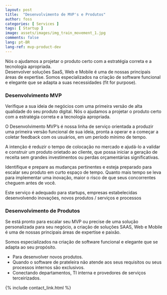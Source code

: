 ```yaml
---
layout: post
title:  "Desenvolvimento de MVP's e Produtos"
author: foss
categories: [ Services ]
tags: [ Startup ]
image: assets/images/img_train_movement_1.jpg
comments: false
lang: pt-BR
lang-ref: mvp-product-dev
---
```

Nós o ajudamos a projetar o produto certo com a estratégia correta e a tecnologia apropriada.  
Desenvolver soluções SaaS, Web e Mobile é uma de nossas principais áreas de expertise. Somos especializados na criação de software funcional e elegante que se adapta a suas necessidades (fit for purpose).  

### Desenvolvimento MVP

Verifique a sua ideia de negócios com uma primeira versão de alta qualidade do seu produto digital. Nós o ajudamos a projetar o produto certo com a estratégia correta e a tecnologia apropriada. 

O Desenvolvimento MVP’s é nossa linha de serviço orientada a produzir uma primeira versão funcional de sua ideia, pronta a operar e a começar a coletar feedback com os usuários, em um período mínimo de tempo. 

A intenção é reduzir o tempo de colocação no mercado e ajudá-lo a validar e construir um produto orietado ao cliente, que possa iniciar a geração de receita sem grandes investimentos ou perdas orçamentárias significativas. 

Identifique e prepare as mudanças pertinentes e esteja preparado para escalar seu produto em curto espaço de tempo. Quanto mais tempo se leva para implementar uma inovação, maior o risco de que seus concorrentes cheguem antes de você.  

Este serviço é adequado para startups, empresas estabelecidas desenvolvendo inovações, novos produtos / serviços e processos

### Desenvolvimento de Produtos
Se está pronto para escalar seu MVP ou precise de uma solução personalizada para seu negócio, a criação de soluções SAAS, Web e Mobile é uma de nossas principais áreas de expertise e paixão.  

Somos especializados na criação de software funcional e elegante que se adapta ao seu propósito.  

- Para desenvolver novos produtos.  
- Quando o software de prateleira não atende aos seus requisitos ou seus processos internos são exclusivos.  
- Conectando departamentos, TI interna e provedores de serviços terceirizados.  


{% include contact_link.html %}
